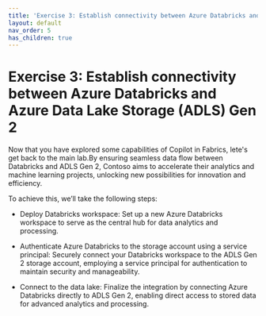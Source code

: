 ```yaml
---
title: 'Exercise 3: Establish connectivity between Azure Databricks and Azure Data Lake Storage (ADLS) Gen 2'
layout: default
nav_order: 5
has_children: true
---
```


# Exercise 3: Establish connectivity between Azure Databricks and Azure Data Lake Storage (ADLS) Gen 2

Now that you have explored some capabilities of Copilot in Fabrics, lete's get back to the main lab.By ensuring seamless data flow between Databricks and ADLS Gen 2, Contoso aims to accelerate their analytics and machine learning projects, unlocking new possibilities for innovation and efficiency. 

To achieve this, we’ll take the following steps: 

- Deploy Databricks workspace: Set up a new Azure Databricks workspace to serve as the central hub for data analytics and processing. 

- Authenticate Azure Databricks to the storage account using a service principal: Securely connect your Databricks workspace to the ADLS Gen 2 storage account, employing a service principal for authentication to maintain security and manageability. 

- Connect to the data lake: Finalize the integration by connecting Azure Databricks directly to ADLS Gen 2, enabling direct access to stored data for advanced analytics and processing.
